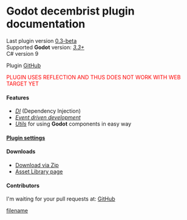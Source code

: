# Godot decembrist plugin **documentation**

Last plugin version [0.3-beta](/0.3-beta/home.md)  
Supported **Godot** version: [_3.3+_](https://docs.godotengine.org/en/stable/index.html)  
C# version 9  
  
Plugin [GitHub](https://github.com/decembrist-revolt/godot-decembrist-plugin)

<div style='color: red'>
PLUGIN USES REFLECTION AND THUS DOES NOT WORK WITH WEB TARGET YET
</div>

#### Features

- [_DI_](0.3-beta/di.md) (Dependency Injection)
- [_Event driven development_](0.3-beta/eventbus/eventbus.md)
- [_Utils_](0.3-beta/utils/utils.md) for using **Godot** components in easy way

#### [Plugin settings](0.3-beta/settings.md)

#### Downloads
* [Download via Zip](https://github.com/decembrist-revolt/godot-decembrist-plugin/releases/tag/0.3-beta)
* [Asset Library page](https://godotengine.org/asset-library/asset/956)

#### Contributors
I'm waiting for your pull requests at: [GitHub](https://github.com/decembrist-revolt/godot-decembrist-plugin)

[filename](todo.md ':include')